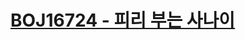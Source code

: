 # [BOJ16724 - 피리 부는 사나이](https://www.acmicpc.net/problem/16724)
<!--tags: dfs, ds, dsu, graph, traversal-->
